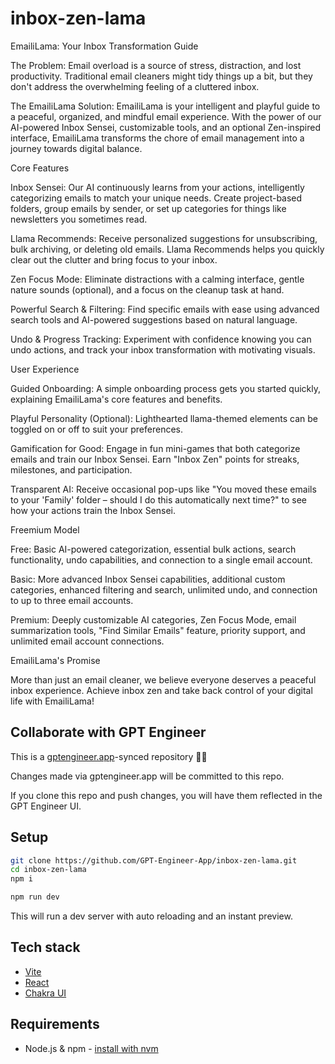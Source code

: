 # inbox-zen-lama

EmailiLama: Your Inbox Transformation Guide

The Problem: Email overload is a source of stress, distraction, and lost productivity. Traditional email cleaners might tidy things up a bit, but they don't address the overwhelming feeling of a cluttered inbox.

The EmailiLama Solution: EmailiLama is your intelligent and playful guide to a peaceful, organized, and mindful email experience. With the power of our AI-powered Inbox Sensei, customizable tools, and an optional Zen-inspired interface, EmailiLama transforms the chore of email management into a journey towards digital balance.

Core Features

Inbox Sensei: Our AI continuously learns from your actions, intelligently categorizing emails to match your unique needs. Create project-based folders, group emails by sender, or set up categories for things like newsletters you sometimes read.

Llama Recommends: Receive personalized suggestions for unsubscribing, bulk archiving, or deleting old emails. Llama Recommends helps you quickly clear out the clutter and bring focus to your inbox.

Zen Focus Mode: Eliminate distractions with a calming interface, gentle nature sounds (optional), and a focus on the cleanup task at hand.

Powerful Search & Filtering: Find specific emails with ease using advanced search tools and AI-powered suggestions based on natural language.

Undo & Progress Tracking: Experiment with confidence knowing you can undo actions, and track your inbox transformation with motivating visuals.

User Experience

Guided Onboarding: A simple onboarding process gets you started quickly, explaining EmailiLama's core features and benefits.

Playful Personality (Optional): Lighthearted llama-themed elements can be toggled on or off to suit your preferences.

Gamification for Good: Engage in fun mini-games that both categorize emails and train our Inbox Sensei. Earn "Inbox Zen" points for streaks, milestones, and participation.

Transparent AI: Receive occasional pop-ups like "You moved these emails to your 'Family' folder – should I do this automatically next time?" to see how your actions train the Inbox Sensei.

Freemium Model

Free: Basic AI-powered categorization, essential bulk actions, search functionality, undo capabilities, and connection to a single email account.

Basic: More advanced Inbox Sensei capabilities, additional custom categories, enhanced filtering and search, unlimited undo, and connection to up to three email accounts.

Premium: Deeply customizable AI categories, Zen Focus Mode, email summarization tools, "Find Similar Emails" feature, priority support, and unlimited email account connections.

EmailiLama's Promise

More than just an email cleaner, we believe everyone deserves a peaceful inbox experience. Achieve inbox zen and take back control of your digital life with EmailiLama!



## Collaborate with GPT Engineer

This is a [gptengineer.app](https://gptengineer.app)-synced repository 🌟🤖

Changes made via gptengineer.app will be committed to this repo.

If you clone this repo and push changes, you will have them reflected in the GPT Engineer UI.

## Setup

```sh
git clone https://github.com/GPT-Engineer-App/inbox-zen-lama.git
cd inbox-zen-lama
npm i
```

```sh
npm run dev
```

This will run a dev server with auto reloading and an instant preview.

## Tech stack

- [Vite](https://vitejs.dev/)
- [React](https://react.dev/)
- [Chakra UI](https://chakra-ui.com/)

## Requirements

- Node.js & npm - [install with nvm](https://github.com/nvm-sh/nvm#installing-and-updating)
